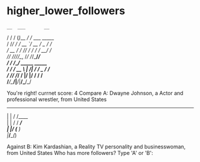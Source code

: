 # higher_lower_followers

    
    __  ___       __                                        
   / / / (_)___ _/ /_  ___  _____                               
  / /_/ / / __ `/ __ \/ _ \/ ___/                       
 / __  / / /_/ / / / /  __/ /                                           
/_/ ///_/\__, /_/ /_/\___/_/                                            
   / /  /____/_      _____  _____                                   
  / /   / __ \ | /| / / _ \/ ___/                                           
 / /___/ /_/ / |/ |/ /  __/ /                                   
/_____/\____/|__/|__/\___/_/                                            
                                                                    
You're right! currnet score: 4
Compare A: Dwayne Johnson, a Actor and professional wrestler, from United States

 _    __                                                                
| |  / /____                                            
| | / / ___/                                                            
| |/ (__  )                                                 
|___/____(_)                                                
                                                
Against B: Kim Kardashian, a Reality TV personality and businesswoman, from United States
Who has more followers? Type 'A' or 'B':
